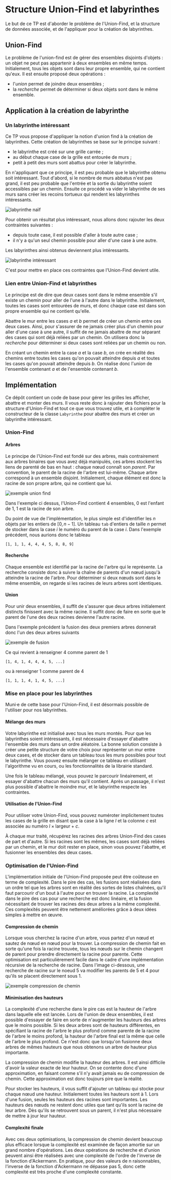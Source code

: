 # Structure Union-Find et labyrinthes

Le but de ce TP est d'aborder le problème de l'Union-Find, et la structure de
données associée, et de l'appliquer pour la création de labyrinthes.

## Union-Find

Le problème de l'union-find est de gérer des ensembles disjoints d'objets : un
objet ne peut pas appartenir à deux ensembles en même temps. Initialement, tous
les objets sont dans leur propre ensemble, qui ne contient qu'eux. Il est
ensuite proposé deux opérations :

* l'*union* permet de joindre deux ensembles ;
* la *recherche* permet de déterminer si deux objets sont dans le même ensemble.

## Application à la création de labyrinthe

### Un labyrinthe intéressant

Ce TP vous propose d'appliquer la notion d'union find à la création de
labyrinthes. Cette création de labyrinthes se base sur le principe suivant :

* le labyrinthe est créé sur une grille carrée ;
* au début chaque case de la grille est entourée de murs ;
* petit à petit des murs sont abattus pour créer le labyrinthe.

En n'appliquant que ce principe, il est peu probable que le labyrinthe
obtenu soit intéressant. Tout d'abord, si le nombre de murs abbatus n'est pas grand,
il est peu probable que l'entrée et la sortie du labyrinthe soient accessibles
par un chemin. Ensuite ce procédé va vider le labyrinthe de ses murs sans créer
les recoins tortueux qui rendent les labyrinthes intéressants.

![labyrinthe naïf](Images/naive_maze.png)

Pour obtenir un résultat plus intéressant, nous allons donc rajouter les deux
contraintes suivantes :

* depuis toute case, il est possible d'aller à toute autre case ;
* il n'y a qu'un seul chemin possible pour aller d'une case à une autre.

Les labyrinthes ainsi obtenus deviennent plus intéressants.

![labyrinthe intéressant](Images/clever_maze.png)

C'est pour mettre en place ces contraintes que l'Union-Find devient utile.

### Lien entre Union-Find et labyrinthes

Le principe est de dire que deux cases sont dans le même ensemble s'il existe un
chemin pour aller de l'une à l'autre dans le labyrinthe. Initialement, toutes
les cases sont entourées de murs, et donc chaque case est dans son propre
ensemble qui ne contient qu'elle.

Abattre le mur entre les cases $`a`$ et $`b`$ permet de créer un chemin entre ces
deux cases. Ainsi, pour s'assurer de ne jamais créer plus d'un chemin pour
aller d'une case à une autre, il suffit de ne jamais abattre de mur séparant des
cases qui sont déjà reliées par un chemin. On utilisera donc la *recherche* pour
déterminer si deux cases sont reliées par un chemin ou non.

En créant un chemin entre la case $`a`$ et la case $`b`$, on crée en réalité des
chemins entre toutes les cases qu'on pouvait atteindre depuis $`a`$ et toutes les
cases qu'on pouvait atteindre depuis $`b`$. On réalise donc l'*union* de
l'ensemble contenant $`a`$ et de l'ensemble contenant $`b`$.

## Implémentation

Ce dépôt contient un code de base pour gérer les grilles les afficher, abattre
et monter des murs. Il vous reste donc à rajouter des fichiers pour la structure
d'Union-Find et tout ce que vous trouvez utile, et à compléter le constructeur
de la classe `Labyrinthe` pour abattre des murs et créer un labyrinthe
intéressant.

### Union-Find

#### Arbres

Le principe de l'Union-Find est fondé sur des arbres, mais contrairement aux
arbres binaires que vous avez déjà manipulés, ces arbres stockent les liens de
parenté de bas en haut : chaque nœud connaît son *parent*. Par convention, le
parent de la racine de l'arbre est lui-même. Chaque arbre correspond à un
ensemble disjoint. Initialement, chaque élément est donc la racine de son propre
arbre, qui ne contient que lui.

![exemple union find](Images/uf_example.png)

Dans l'exemple ci dessus, l'Union-Find contient 4 ensembles, $`0`$ est l'enfant de
$`1`$, $`1`$ est la racine de son arbre.

Du point de vue de l'implémentation, le plus simple est d'identifier les $`n`$
objets par les entiers de $`[0,n-1]`$. Un tableau `tab` d'entiers de taille $`n`$
permet de stocker dans la case $`i`$ le numéro du parent de la case $`i`$. Dans
l'exemple précédent, nous aurions donc le tableau

```
[1, 1, 1, 4, 4, 4, 5, 8, 8, 9]
```

#### Recherche

Chaque ensemble est identifié par la racine de l'arbre qui le représente. La
recherche consiste donc à suivre la chaîne de parents d'un nœud jusqu'à
atteindre la racine de l'arbre. Pour déterminer si deux nœuds sont dans le même
ensemble, on regarde si les racines de leurs arbres sont identiques.

#### Union

Pour unir deux ensembles, il suffit de s'assurer que deux arbres initialement
distincts finissent avec la même racine. Il suffit donc de faire en sorte que le
parent de l'une des deux racines devienne l'autre racine.

Dans l'exemple précédent la fusion des deux premiers arbres donnerait donc l'un
des deux arbres suivants

![exemple de fusion](Images/uf_fusion.png)

Ce qui revient à renseigner 4 comme parent de 1

```
[1, 4, 1, 4, 4, 4, 5, ...]
```

ou à renseigner 1 comme parent de 4

```
[1, 1, 1, 4, 1, 4, 5, ...]
```

### Mise en place pour les labyrinthes

Muni·e de cette base pour l'Union-Find, il est désormais possible de l'utiliser
pour nos labyrinthes.

#### Mélange des murs

Votre labyrinthe est initialisé avec tous les murs montés. Pour que les
labyrinthes soient intéressants, il est nécessaire d'essayer d'abattre
l'ensemble des murs dans un ordre aléatoire. La bonne solution consiste à créer
une petite structure de votre choix pour représenter un mur entre deux cases, et
de stocker dans un tableau tous les murs possibles pour tout le labyrinthe. Vous
pouvez ensuite mélanger ce tableau en utilisant l'algorithme vu en cours, ou les
fonctionnalités de la librairie standard.

Une fois le tableau mélangé, vous pouvez le parcourir linéairement, et essayer
d'abattre chacun des murs qu'il contient. Après un passage, il n'est plus
possible d'abattre le moindre mur, et le labyrinthe respecte les contraintes.

#### Utilisation de l'Union-Find

Pour utiliser votre Union-Find, vous pouvez numéroter implicitement toutes les
cases de la grille en disant que la case à la ligne $`l`$ et la colonne $`c`$ est
associée au numéro $`l \times \mathrm{largeur} + c`$.

À chaque mur traité, récupérez les racines des arbres Union-Find des cases de
part et d'autre. Si les racines sont les mêmes, les cases sont déjà reliées par
un chemin, et le mur doit rester en place, sinon vous pouvez l'abattre, et
fusionner les ensembles des deux cases.

### Optimisation de l'Union-Find

L'implémentation initiale de l'Union-Find proposée peut être coûteuse en terme
de complexité. Dans le pire des cas, les fusions sont réalisées dans un ordre
tel que les arbres sont en réalité des sortes de listes chaînées, qu'il faut
parcourir d'un bout à l'autre pour en trouver la racine. La complexité dans le
pire des cas pour une recherche est donc linéaire, et la fusion nécessitant de
trouver les racines des deux arbres a la même complexité. Ces complexités
peuvent être nettement améliorées grâce à deux idées simples à mettre en œuvre.

#### Compression de chemin

Lorsque vous cherchez la racine d'un arbre, vous partez d'un nœud et sautez de
nœud en nœud pour la trouver. La compression de chemin fait en sorte qu'une fois
la racine trouvée, tous les nœuds sur le chemin changent de parent pour prendre
directement la racine pour parente. Cette optimisation est particulièrement
facile dans le cadre d'une implémentation récursive de la recherche de racine.
Dans l'image ci-dessous, une recherche de racine sur le noeud 5 va modifier les
parents de 5 et 4 pour qu'ils se placent directement sous 1.

![exemple compression de chemin](Images/uf_compression.png)

#### Minimisation des hauteurs

La complexité d'une recherche dans le pire cas est la hauteur de l'arbre dans
laquelle elle est lancée. Lors de l'union de deux ensembles, il est possible
d'essayer de faire en sorte de n'augmenter les hauteurs des arbres que le moins
possible. Si les deux arbres sont de hauteurs différentes, en spécifiant la
racine de l'arbre le plus profond comme parente de la racine de l'arbre le moins
profond, la hauteur de l'arbre final est la même que celle de l'arbre le plus
profond. Ce n'est donc que lorsqu'on fusionne deux arbres de mêmes hauteurs
que nous obtenons un arbre de hauteur plus importante.

La compression de chemin modifie la hauteur des arbres. Il est ainsi
difficile d'avoir la valeur exacte de leur hauteur. On se contente donc d'une
approximation, en faisant comme s'il n'y avait jamais eu de compression de
chemin. Cette approximation est donc toujours pire que la réalité.

Pour stocker les hauteurs, il vous suffit d'ajouter un tableau qui stocke pour
chaque nœud une hauteur. Initialement toutes les hauteurs sont à 1. Lors
d'une fusion, seules les hauteurs des racines sont importantes. Les
hauteurs des nœuds ne restent donc utiles que tant qu'ils sont la racine de
leur arbre. Dès qu'ils se retrouvent sous un parent, il n'est plus nécessaire de
mettre à jour leur hauteur.

#### Complexité finale

Avec ces deux optimisations, la compression de chemin devient beaucoup plus
efficace lorsque la complexité est examinée de façon amortie sur un grand nombre
d'opérations. Les deux opérations de recherche et d'union peuvent ainsi être
réalisées avec une complexité de l'ordre de l'inverse de la fonction
d'Ackermann. En pratique, pour des valeurs de n raisonnables, l'inverse de la
fonction d'Ackermann ne dépasse pas 5, donc cette complexité est très proche
d'une complexité constante.
